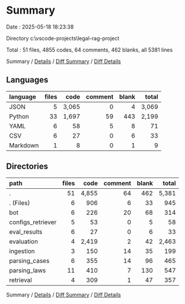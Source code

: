 # Summary

Date : 2025-05-18 18:23:38

Directory c:\\vscode-projects\\legal-rag-project

Total : 51 files,  4855 codes, 64 comments, 462 blanks, all 5381 lines

Summary / [Details](details.md) / [Diff Summary](diff.md) / [Diff Details](diff-details.md)

## Languages
| language | files | code | comment | blank | total |
| :--- | ---: | ---: | ---: | ---: | ---: |
| JSON | 5 | 3,065 | 0 | 4 | 3,069 |
| Python | 33 | 1,697 | 59 | 443 | 2,199 |
| YAML | 6 | 58 | 5 | 8 | 71 |
| CSV | 6 | 27 | 0 | 6 | 33 |
| Markdown | 1 | 8 | 0 | 1 | 9 |

## Directories
| path | files | code | comment | blank | total |
| :--- | ---: | ---: | ---: | ---: | ---: |
| . | 51 | 4,855 | 64 | 462 | 5,381 |
| . (Files) | 6 | 906 | 6 | 33 | 945 |
| bot | 6 | 226 | 20 | 68 | 314 |
| configs_retriever | 5 | 53 | 0 | 5 | 58 |
| eval_results | 6 | 27 | 0 | 6 | 33 |
| evaluation | 4 | 2,419 | 2 | 42 | 2,463 |
| ingestion | 3 | 150 | 14 | 35 | 199 |
| parsing_cases | 6 | 355 | 14 | 96 | 465 |
| parsing_laws | 11 | 410 | 7 | 130 | 547 |
| retrieval | 4 | 309 | 1 | 47 | 357 |

Summary / [Details](details.md) / [Diff Summary](diff.md) / [Diff Details](diff-details.md)